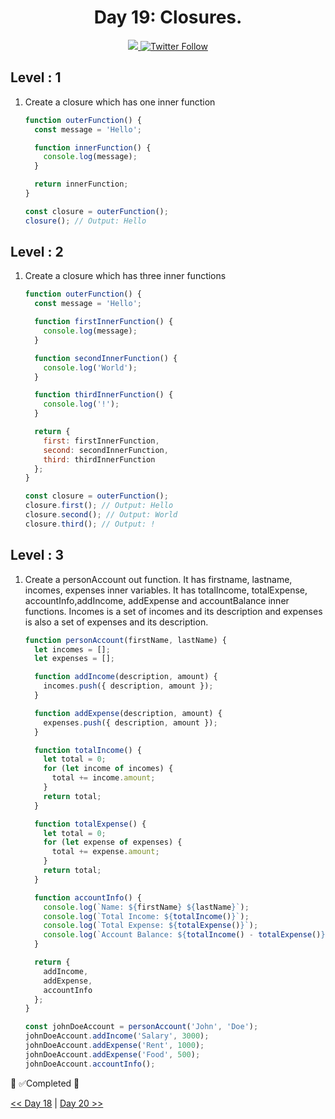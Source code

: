 <div align="center">
  <h1> Day 19: Closures.</h1>
  <a class="header-badge" target="_blank" href="https://www.linkedin.com/in/manthan-ankolekar-597b07a8/">
  <img src="https://img.shields.io/badge/style--5eba00.svg?label=LinkedIn&logo=linkedin&style=social">
  </a>
  <a class="header-badge" target="_blank" href="https://twitter.com/manthan_ank">
  <img alt="Twitter Follow" src="https://img.shields.io/twitter/follow/manthan_ank?style=social">
  </a>
</div>

## Level : 1

1. Create a closure which has one inner function

    ```jsx
    function outerFunction() {
      const message = 'Hello';

      function innerFunction() {
        console.log(message);
      }

      return innerFunction;
    }

    const closure = outerFunction();
    closure(); // Output: Hello
    ```

## Level : 2

1. Create a closure which has three inner functions

    ```jsx
    function outerFunction() {
      const message = 'Hello';

      function firstInnerFunction() {
        console.log(message);
      }

      function secondInnerFunction() {
        console.log('World');
      }

      function thirdInnerFunction() {
        console.log('!');
      }

      return {
        first: firstInnerFunction,
        second: secondInnerFunction,
        third: thirdInnerFunction
      };
    }

    const closure = outerFunction();
    closure.first(); // Output: Hello
    closure.second(); // Output: World
    closure.third(); // Output: !
    ```

## Level : 3

1. Create a personAccount out function. It has firstname, lastname, incomes, expenses inner variables. It has totalIncome, totalExpense, accountInfo,addIncome, addExpense and accountBalance inner functions. Incomes is a set of incomes and its description and expenses is also a set of expenses and its description.

    ```jsx
    function personAccount(firstName, lastName) {
      let incomes = [];
      let expenses = [];

      function addIncome(description, amount) {
        incomes.push({ description, amount });
      }

      function addExpense(description, amount) {
        expenses.push({ description, amount });
      }

      function totalIncome() {
        let total = 0;
        for (let income of incomes) {
          total += income.amount;
        }
        return total;
      }

      function totalExpense() {
        let total = 0;
        for (let expense of expenses) {
          total += expense.amount;
        }
        return total;
      }

      function accountInfo() {
        console.log(`Name: ${firstName} ${lastName}`);
        console.log(`Total Income: ${totalIncome()}`);
        console.log(`Total Expense: ${totalExpense()}`);
        console.log(`Account Balance: ${totalIncome() - totalExpense()}`);
      }

      return {
        addIncome,
        addExpense,
        accountInfo
      };
    }

    const johnDoeAccount = personAccount('John', 'Doe');
    johnDoeAccount.addIncome('Salary', 3000);
    johnDoeAccount.addExpense('Rent', 1000);
    johnDoeAccount.addExpense('Food', 500);
    johnDoeAccount.accountInfo();
    ```

🎉 ✅Completed 🎉

[<< Day 18](/Day18/Day18.md) | [Day 20 >>](/Day20/Day20.md)
